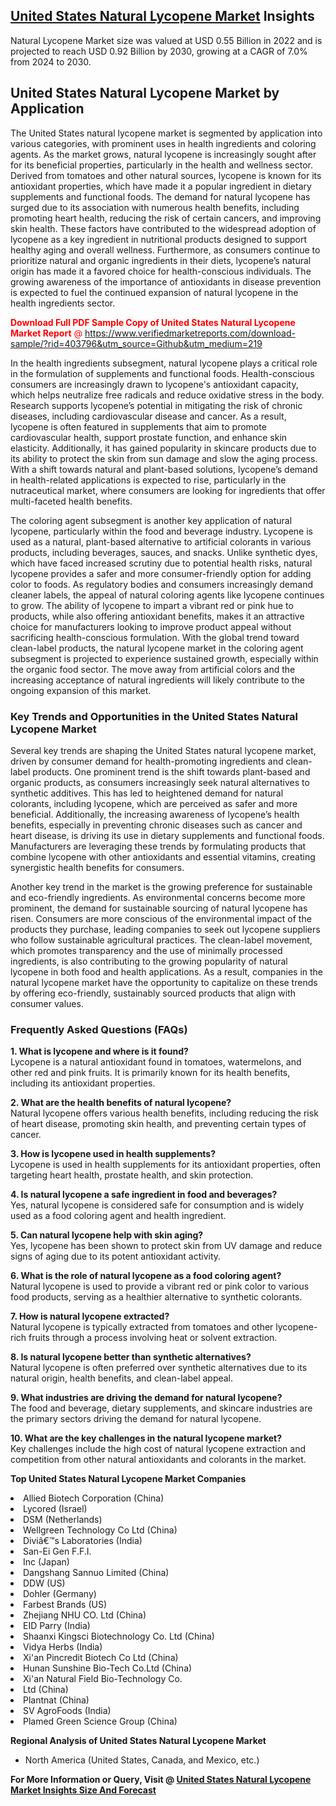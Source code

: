 <h2><a href="https://www.verifiedmarketreports.com/download-sample/?rid=403796&amp;utm_source=Github&amp;utm_medium=219" target="_blank">United States Natural Lycopene Market</a> Insights</h2><p>Natural Lycopene Market size was valued at USD 0.55 Billion in 2022 and is projected to reach USD 0.92 Billion by 2030, growing at a CAGR of 7.0% from 2024 to 2030.</p><p> <h2>United States Natural Lycopene Market by Application</h2> <p>The United States natural lycopene market is segmented by application into various categories, with prominent uses in health ingredients and coloring agents. As the market grows, natural lycopene is increasingly sought after for its beneficial properties, particularly in the health and wellness sector. Derived from tomatoes and other natural sources, lycopene is known for its antioxidant properties, which have made it a popular ingredient in dietary supplements and functional foods. The demand for natural lycopene has surged due to its association with numerous health benefits, including promoting heart health, reducing the risk of certain cancers, and improving skin health. These factors have contributed to the widespread adoption of lycopene as a key ingredient in nutritional products designed to support healthy aging and overall wellness. Furthermore, as consumers continue to prioritize natural and organic ingredients in their diets, lycopene’s natural origin has made it a favored choice for health-conscious individuals. The growing awareness of the importance of antioxidants in disease prevention is expected to fuel the continued expansion of natural lycopene in the health ingredients sector. <p><span class=""><span style="color: #ff0000;"><strong>Download Full PDF Sample Copy of United States Natural Lycopene Market Report</strong> @ </span><a href="https://www.verifiedmarketreports.com/download-sample/?rid=403796&amp;utm_source=Github&amp;utm_medium=219" target="_blank">https://www.verifiedmarketreports.com/download-sample/?rid=403796&amp;utm_source=Github&amp;utm_medium=219</a></span></p></p> <p>In the health ingredients subsegment, natural lycopene plays a critical role in the formulation of supplements and functional foods. Health-conscious consumers are increasingly drawn to lycopene's antioxidant capacity, which helps neutralize free radicals and reduce oxidative stress in the body. Research supports lycopene’s potential in mitigating the risk of chronic diseases, including cardiovascular disease and cancer. As a result, lycopene is often featured in supplements that aim to promote cardiovascular health, support prostate function, and enhance skin elasticity. Additionally, it has gained popularity in skincare products due to its ability to protect the skin from sun damage and slow the aging process. With a shift towards natural and plant-based solutions, lycopene’s demand in health-related applications is expected to rise, particularly in the nutraceutical market, where consumers are looking for ingredients that offer multi-faceted health benefits. <p>The coloring agent subsegment is another key application of natural lycopene, particularly within the food and beverage industry. Lycopene is used as a natural, plant-based alternative to artificial colorants in various products, including beverages, sauces, and snacks. Unlike synthetic dyes, which have faced increased scrutiny due to potential health risks, natural lycopene provides a safer and more consumer-friendly option for adding color to foods. As regulatory bodies and consumers increasingly demand cleaner labels, the appeal of natural coloring agents like lycopene continues to grow. The ability of lycopene to impart a vibrant red or pink hue to products, while also offering antioxidant benefits, makes it an attractive choice for manufacturers looking to improve product appeal without sacrificing health-conscious formulation. With the global trend toward clean-label products, the natural lycopene market in the coloring agent subsegment is projected to experience sustained growth, especially within the organic food sector. The move away from artificial colors and the increasing acceptance of natural ingredients will likely contribute to the ongoing expansion of this market. <h3>Key Trends and Opportunities in the United States Natural Lycopene Market</h3> <p>Several key trends are shaping the United States natural lycopene market, driven by consumer demand for health-promoting ingredients and clean-label products. One prominent trend is the shift towards plant-based and organic products, as consumers increasingly seek natural alternatives to synthetic additives. This has led to heightened demand for natural colorants, including lycopene, which are perceived as safer and more beneficial. Additionally, the increasing awareness of lycopene’s health benefits, especially in preventing chronic diseases such as cancer and heart disease, is driving its use in dietary supplements and functional foods. Manufacturers are leveraging these trends by formulating products that combine lycopene with other antioxidants and essential vitamins, creating synergistic health benefits for consumers. <p>Another key trend in the market is the growing preference for sustainable and eco-friendly ingredients. As environmental concerns become more prominent, the demand for sustainable sourcing of natural lycopene has risen. Consumers are more conscious of the environmental impact of the products they purchase, leading companies to seek out lycopene suppliers who follow sustainable agricultural practices. The clean-label movement, which promotes transparency and the use of minimally processed ingredients, is also contributing to the growing popularity of natural lycopene in both food and health applications. As a result, companies in the natural lycopene market have the opportunity to capitalize on these trends by offering eco-friendly, sustainably sourced products that align with consumer values. <h3>Frequently Asked Questions (FAQs)</h3> <p><b>1. What is lycopene and where is it found?</b><br> Lycopene is a natural antioxidant found in tomatoes, watermelons, and other red and pink fruits. It is primarily known for its health benefits, including its antioxidant properties.</p> <p><b>2. What are the health benefits of natural lycopene?</b><br> Natural lycopene offers various health benefits, including reducing the risk of heart disease, promoting skin health, and preventing certain types of cancer.</p> <p><b>3. How is lycopene used in health supplements?</b><br> Lycopene is used in health supplements for its antioxidant properties, often targeting heart health, prostate health, and skin protection.</p> <p><b>4. Is natural lycopene a safe ingredient in food and beverages?</b><br> Yes, natural lycopene is considered safe for consumption and is widely used as a food coloring agent and health ingredient.</p> <p><b>5. Can natural lycopene help with skin aging?</b><br> Yes, lycopene has been shown to protect skin from UV damage and reduce signs of aging due to its potent antioxidant activity.</p> <p><b>6. What is the role of natural lycopene as a food coloring agent?</b><br> Natural lycopene is used to provide a vibrant red or pink color to various food products, serving as a healthier alternative to synthetic colorants.</p> <p><b>7. How is natural lycopene extracted?</b><br> Natural lycopene is typically extracted from tomatoes and other lycopene-rich fruits through a process involving heat or solvent extraction.</p> <p><b>8. Is natural lycopene better than synthetic alternatives?</b><br> Natural lycopene is often preferred over synthetic alternatives due to its natural origin, health benefits, and clean-label appeal.</p> <p><b>9. What industries are driving the demand for natural lycopene?</b><br> The food and beverage, dietary supplements, and skincare industries are the primary sectors driving the demand for natural lycopene.</p> <p><b>10. What are the key challenges in the natural lycopene market?</b><br> Key challenges include the high cost of natural lycopene extraction and competition from other natural antioxidants and colorants in the market.</p> </p><p><strong>Top United States Natural Lycopene Market Companies</strong></p><div data-test-id=""><p><li>Allied Biotech Corporation (China)</li><li> Lycored (Israel)</li><li> DSM (Netherlands)</li><li> Wellgreen Technology Co Ltd (China)</li><li> Diviâ€™s Laboratories (India)</li><li> San-Ei Gen F.F.I.</li><li> Inc (Japan)</li><li> Dangshang Sannuo Limited (China)</li><li> DDW (US)</li><li> Dohler (Germany)</li><li> Farbest Brands (US)</li><li> Zhejiang NHU CO. Ltd (China)</li><li> EID Parry (India)</li><li> Shaanxi Kingsci Biotechnology Co. Ltd (China)</li><li> Vidya Herbs (India)</li><li> Xi'an Pincredit Biotech Co Ltd (China)</li><li> Hunan Sunshine Bio-Tech Co.Ltd (China)</li><li> Xi'an Natural Field Bio-Technology Co.</li><li>Ltd (China)</li><li> Plantnat (China)</li><li> SV AgroFoods (India)</li><li> Plamed Green Science Group (China)</li></p><div><strong>Regional Analysis of&nbsp;United States Natural Lycopene Market</strong></div><ul><li dir="ltr"><p dir="ltr">North America&nbsp;(United States, Canada, and Mexico, etc.)</p></li></ul><p><strong>For More Information or Query, Visit @&nbsp;</strong><strong><a href="https://www.verifiedmarketreports.com/product/natural-lycopene-market/?utm_source=Github&amp;utm_medium=219" target="_blank">United States Natural Lycopene Market Insights Size And Forecast</a></strong></p></div>
